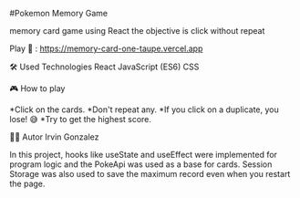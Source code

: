 #Pokemon Memory Game

memory card game using React the objective is click without repeat

Play 🚀 : https://memory-card-one-taupe.vercel.app

🛠️ Used Technologies
React
JavaScript (ES6)
CSS

🎮 How to play

*Click on the cards.
*Don't repeat any.
*If you click on a duplicate, you lose! 😅
*Try to get the highest score.

🧑‍💻 Autor
Irvin Gonzalez

In this project, hooks like useState and useEffect were implemented for program logic and the PokeApi was used as a base for cards. Session Storage was also used to save the maximum record even when you restart the page.
